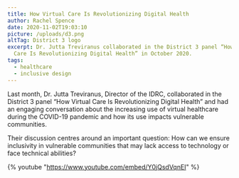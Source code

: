 ```yaml
---
title: How Virtual Care Is Revolutionizing Digital Health
author: Rachel Spence
date: 2020-11-02T19:03:10
picture: /uploads/d3.png
altTag: District 3 logo
excerpt: Dr. Jutta Treviranus collaborated in the District 3 panel “How Virtual
  Care Is Revolutionizing Digital Health” in October 2020.
tags:
  - healthcare
  - inclusive design
---
```

Last month, Dr. Jutta Treviranus, Director of the IDRC, collaborated in the District 3 panel “How Virtual Care Is Revolutionizing Digital Health” and had an engaging conversation about the increasing use of virtual healthcare during the COVID-19 pandemic and how its use impacts vulnerable communities.

Their discussion centres around an important question: How can we ensure inclusivity in vulnerable communities that may lack access to technology or face technical abilities?

{% youtube "https://www.youtube.com/embed/Y0jQsdVqnEI" %}
